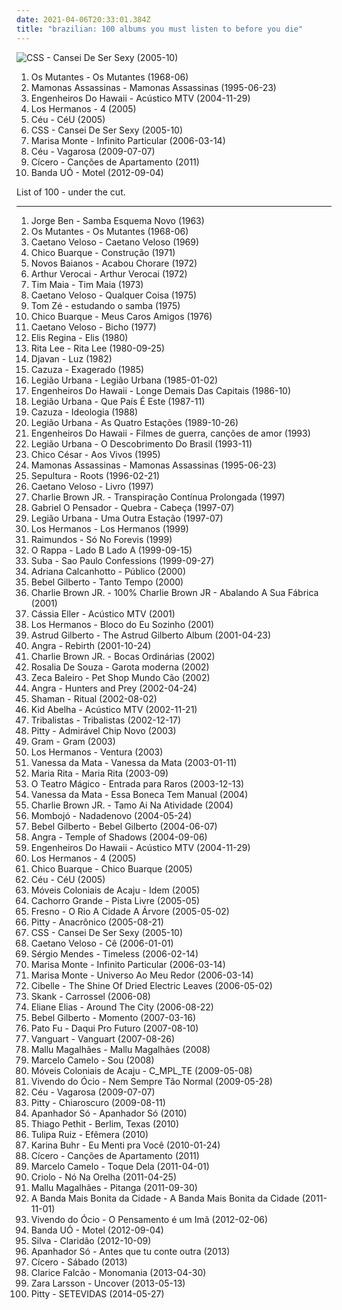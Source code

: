 ```yaml
---
date: 2021-04-06T20:33:01.384Z
title: "brazilian: 100 albums you must listen to before you die"
---
```

![CSS - Cansei De Ser Sexy (2005-10)](https://img.discogs.com/rodz1-Bj94EJs5OTJHL98Wrja_s=/fit-in/600x600/filters:strip_icc():format(jpeg):mode_rgb():quality(90)/discogs-images/R-877309-1168261267.jpeg.jpg "CSS - Cansei De Ser Sexy (2005-10)")
<ol class="albums">
<li data-cover="http://coverartarchive.org/release/20a55a85-2942-3444-be5c-3bf4eef707cf/23106666641-500.jpg" data-tags="psychedelic, tropicalia" role="button">Os Mutantes - Os Mutantes (1968-06)</li>
<li data-cover="http://coverartarchive.org/release/9afdbf41-9cfb-4318-9bab-0d67c5973958/18297764373-500.jpg" data-tags="mamonas assassinas, brazilian, rock, 90s" role="button">Mamonas Assassinas - Mamonas Assassinas (1995-06-23)</li>
<li data-cover="https://img.discogs.com/p4Ka3JygxaUfLwQjCmolv5_AlNk=/fit-in/600x590/filters:strip_icc():format(jpeg):mode_rgb():quality(90)/discogs-images/R-14825713-1582332673-5237.jpeg.jpg" data-tags="rock nacional, rock, brazilian" role="button">Engenheiros Do Hawaii - Acústico MTV (2004-11-29)</li>
<li data-cover="http://coverartarchive.org/release/e53c3877-01db-4cd0-99ef-f379b2b99d66/11450096982-500.jpg" data-tags="brazilian" role="button">Los Hermanos - 4 (2005)</li>
<li data-cover="http://coverartarchive.org/release/333bb712-ba43-4887-bf0d-0bb8f8fdc764/15739034587-500.jpg" data-tags="brazilian, female vocalists" role="button">Céu - CéU (2005)</li>
<li data-cover="https://img.discogs.com/rodz1-Bj94EJs5OTJHL98Wrja_s=/fit-in/600x600/filters:strip_icc():format(jpeg):mode_rgb():quality(90)/discogs-images/R-877309-1168261267.jpeg.jpg" data-tags="electronic, indie, brazilian" role="button">CSS - Cansei De Ser Sexy (2005-10)</li>
<li data-cover="https://img.discogs.com/xVH-CTZ3jRiH1J-EMleJXli3ApU=/fit-in/500x500/filters:strip_icc():format(jpeg):mode_rgb():quality(90)/discogs-images/R-1394873-1215973578.jpeg.jpg" data-tags="brazilian" role="button">Marisa Monte - Infinito Particular (2006-03-14)</li>
<li data-cover="http://coverartarchive.org/release/34f60ad7-1d10-4573-8e56-1674ea78310c/24557608344-500.jpg" data-tags="mpb" role="button">Céu - Vagarosa (2009-07-07)</li>
<li data-cover="http://coverartarchive.org/release/a8a9c11d-03a2-4f31-96e0-8283fe9fe5b7/10615151610-500.jpg" data-tags="bossa nova, brazilian, indie, folk" role="button">Cícero - Canções de Apartamento (2011)</li>
<li data-cover="http://coverartarchive.org/release/a0b91ae2-76ca-4c5b-9f64-463973ee2947/1921537851-500.jpg" data-tags="pop, brazilian, brega, eletrobrega" role="button">Banda UÓ - Motel (2012-09-04)</li>
</ol>
List of 100 - under the cut.
<!-- more -->

_________________

<ol class="albums">
<li data-cover="http://coverartarchive.org/release/f244c760-f055-4099-9b80-70cef5ef1f74/1276068220-500.jpg" data-tags="brazilian, samba, mpb" role="button">
Jorge Ben - Samba Esquema Novo (1963)
</li>
<li data-cover="http://coverartarchive.org/release/20a55a85-2942-3444-be5c-3bf4eef707cf/23106666641-500.jpg" data-tags="psychedelic, tropicalia" role="button">
Os Mutantes - Os Mutantes (1968-06)
</li>
<li data-cover="http://coverartarchive.org/release/c176c162-97c5-4e4e-b2a7-4730db8e06de/2974143985-500.jpg" data-tags="brazilian, 60s, brasil" role="button">
Caetano Veloso - Caetano Veloso (1969)
</li>
<li data-cover="http://coverartarchive.org/release/4ad7a356-d1d8-4367-8b33-dbb31c29517f/25207877428-500.jpg" data-tags="mpb" role="button">
Chico Buarque - Construção (1971)
</li>
<li data-cover="https://via.placeholder.com/450" data-tags="mpb, tropicalia, samba" role="button">
Novos Baianos - Acabou Chorare (1972)
</li>
<li data-cover="http://coverartarchive.org/release/3c6cf2e5-6382-4574-b172-b2d63c7894df/6506238138-500.jpg" data-tags="latin, mpb, brazilian, international, my 1972 experiment, my favorite things, brazilian traditions" role="button">
Arthur Verocai - Arthur Verocai (1972)
</li>
<li data-cover="http://coverartarchive.org/release/ff44db1d-4986-465e-bf65-5ca62d7e84b0/15665166046-500.jpg" data-tags="disco, soul, dance, album rock, funk, california, brazilian, romance, shows, aleister crowley, christopher lee, blogs, musica, aleyster crowley, argeu california seixas, silvio passos, wilson seixas, california seixas, familia, aleister, raul seixas, cultura, camisa de venus, amidio junior, filmes, anyzio rocha, nova california seixas, mucajai, argeu california, beto juara, don kalifa, caracarai, aleystercrowleype, donkalifa, aleystercrowley, simplesdemais, os putos brothers, aleyster, silva alhandra, krica morena bela, boa vista, roraima, kricamorena, encontro dos famosos, enoque gomes, rodrigo otarola, palco, familia santos, argeu, krica morena, mosca navarro, argeu bernardo de andrade, aleyster crowley bernardo de andrade, marcelo nova e a envergadura moral, mamao com acucar, thebestofaleystercrowley, negocios, banda metamorphosis, california rock clube, eventos, trepidants, destaque, os karetas, bernardo montador de moveis em recife, ernandes dantas, o peregrino da musica, curativos, t maia" role="button">
Tim Maia - Tim Maia (1973)
</li>
<li data-cover="http://coverartarchive.org/release/83249477-42dc-4b09-8836-a95a46dc7484/14738300231-500.jpg" data-tags="brazilian" role="button">
Caetano Veloso - Qualquer Coisa (1975)
</li>
<li data-cover="http://coverartarchive.org/release/f3263c66-0dd6-4da6-b8a0-2c7894f6a8be/5910139749-500.jpg" data-tags="brasil, mpb" role="button">
Tom Zé - estudando o samba (1975)
</li>
<li data-cover="https://img.discogs.com/CHGtwynZ4HL4xZlmSyXA_CJ08SE=/fit-in/600x600/filters:strip_icc():format(jpeg):mode_rgb():quality(90)/discogs-images/R-15110277-1586796908-1424.jpeg.jpg" data-tags="mpb" role="button">
Chico Buarque - Meus Caros Amigos (1976)
</li>
<li data-cover="http://coverartarchive.org/release/933292d0-d889-4469-ab7b-cdf992420cc3/23172707718-500.jpg" data-tags="brazilian" role="button">
Caetano Veloso - Bicho (1977)
</li>
<li data-cover="https://via.placeholder.com/450" data-tags="mpb, brazilian, valley of the bees radio, e regina" role="button">
Elis Regina - Elis (1980)
</li>
<li data-cover="http://coverartarchive.org/release/36a69014-a603-4ee8-abd0-075b3ad8855d/18781130799-500.jpg" data-tags="rita lee" role="button">
Rita Lee - Rita Lee (1980-09-25)
</li>
<li data-cover="http://coverartarchive.org/release/acb32976-869f-374b-9985-1962678a3bc0/3446888597-500.jpg" data-tags="mpb, brazilian" role="button">
Djavan - Luz (1982)
</li>
<li data-cover="http://coverartarchive.org/release/3b71efac-ebc3-4172-bc0c-7a0a44c581d4/17505318869-500.jpg" data-tags="80s" role="button">
Cazuza - Exagerado (1985)
</li>
<li data-cover="http://coverartarchive.org/release/405b99d3-3157-49f9-a6d9-da8602d09d77/17671304804-500.jpg" data-tags="80s, rock" role="button">
Legião Urbana - Legião Urbana (1985-01-02)
</li>
<li data-cover="http://coverartarchive.org/release/49adee94-0cc6-4719-9afa-ef0b9ec5d51c/20509358981-500.jpg" data-tags="rock, 80s, punk, reggae, new wave, post-punk, ska, punk rock, brazilian, brazilian rock, rock gaucho, engenheiros do hawaii, morpheus songs, nei lisboa, humberto gessinger, carlos maltz, manito, marcelo pitz" role="button">
Engenheiros Do Hawaii - Longe Demais Das Capitais (1986-10)
</li>
<li data-cover="http://coverartarchive.org/release/bfcbdba7-dfcd-4cdd-9a1a-3ca8685b33ad/17670955683-500.jpg" data-tags="brazilian rock" role="button">
Legião Urbana - Que País É Este (1987-11)
</li>
<li data-cover="http://coverartarchive.org/release/0fe5fd55-8803-4c90-b457-8dd1a38d3b92/8622939581-500.jpg" data-tags="classic rock" role="button">
Cazuza - Ideologia (1988)
</li>
<li data-cover="http://coverartarchive.org/release/96738581-b059-48ca-ab60-7d6a71c4ffcc/17671355589-500.jpg" data-tags="rock, brazilian rock" role="button">
Legião Urbana - As Quatro Estações (1989-10-26)
</li>
<li data-cover="https://img.discogs.com/8P9WGBkmZ8h_a1QjaUMpnKl6YUg=/fit-in/581x584/filters:strip_icc():format(jpeg):mode_rgb():quality(90)/discogs-images/R-7991437-1453060515-6491.jpeg.jpg" data-tags="rock, brazilian, rock nacional, engenheiros do hawaii" role="button">
Engenheiros Do Hawaii - Filmes de guerra, canções de amor (1993)
</li>
<li data-cover="http://coverartarchive.org/release/315d1ba0-63a1-4fc2-906c-2658e3110140/19166111237-500.jpg" data-tags="rock" role="button">
Legião Urbana - O Descobrimento Do Brasil (1993-11)
</li>
<li data-cover="http://coverartarchive.org/release/ff45df97-bad0-46af-ab36-ab929c12f637/23800902484-500.jpg" data-tags="mpb, brazilian" role="button">
Chico César - Aos Vivos (1995)
</li>
<li data-cover="http://coverartarchive.org/release/9afdbf41-9cfb-4318-9bab-0d67c5973958/18297764373-500.jpg" data-tags="mamonas assassinas, brazilian, rock, 90s" role="button">
Mamonas Assassinas - Mamonas Assassinas (1995-06-23)
</li>
<li data-cover="http://coverartarchive.org/release/98e90fe5-2364-46fd-9a41-0b8d71be8a92/8871803526-500.jpg" data-tags="thrash metal, groove metal" role="button">
Sepultura - Roots (1996-02-21)
</li>
<li data-cover="http://coverartarchive.org/release/c61a099a-7501-46e3-8d13-d048c1216dfa/8301999638-500.jpg" data-tags="brazilian" role="button">
Caetano Veloso - Livro (1997)
</li>
<li data-cover="http://coverartarchive.org/release/e9bdf2fc-fd7f-4ce1-aa04-10112f26c594/26844289820-500.jpg" data-tags="rock, skate punk" role="button">
Charlie Brown JR. - Transpiração Contínua Prolongada (1997)
</li>
<li data-cover="http://coverartarchive.org/release/0202e76d-5859-4e4d-b26e-7ea828ca0962/5459181140-500.jpg" data-tags="hip hop, political, comedy, brazilian, parody, pop rap, sarcastic, conscious hip hop, pagode, comedy rap" role="button">
Gabriel O Pensador - Quebra - Cabeça (1997-07)
</li>
<li data-cover="http://coverartarchive.org/release/7c526990-9361-4863-8729-2908ffa760d7/3014501577-500.jpg" data-tags="rock, brazilian" role="button">
Legião Urbana - Uma Outra Estação (1997-07)
</li>
<li data-cover="http://coverartarchive.org/release/d325a894-2df2-4ed9-9230-dfdf0c54ae24/11450087455-500.jpg" data-tags="rock" role="button">
Los Hermanos - Los Hermanos (1999)
</li>
<li data-cover="http://coverartarchive.org/release/ef244c63-70ac-4097-8a83-65bc94d45aed/8735304430-500.jpg" data-tags="rock, alternative, alternative rock, hardcore, 90s, punk rock, raimundos, metal, punk, brazil, brazilian" role="button">
Raimundos - Só No Forevis (1999)
</li>
<li data-cover="http://coverartarchive.org/release/fcdeed0f-4c5d-41b6-b7ae-9fa93bf3e9dc/1608622889-500.jpg" data-tags="rock, pop rock, brazil" role="button">
O Rappa - Lado B Lado A (1999-09-15)
</li>
<li data-cover="http://coverartarchive.org/release/083ae6e1-863a-3b63-9a4e-9ba1e440cc43/1901125702-500.jpg" data-tags="electronic, brazilian, brazilectro, sao paulo, very good, homage, solo album, ziriguiboom, instituto suba, opcoes curtir" role="button">
Suba - Sao Paulo Confessions (1999-09-27)
</li>
<li data-cover="https://via.placeholder.com/450" data-tags="mpb, brazilian, adriana calcanhotto" role="button">
Adriana Calcanhotto - Público (2000)
</li>
<li data-cover="http://coverartarchive.org/release/cda58eae-cb47-49d4-bb08-d1d8863ed647/2145382610-500.jpg" data-tags="bossa nova" role="button">
Bebel Gilberto - Tanto Tempo (2000)
</li>
<li data-cover="http://coverartarchive.org/release/ac3cc2de-61d7-48c3-99fc-d3ad7d3a848b/2146281950-500.jpg" data-tags="rock, brasil, charlie brown jr" role="button">
Charlie Brown JR. - 100% Charlie Brown JR - Abalando A Sua Fábrica (2001)
</li>
<li data-cover="http://coverartarchive.org/release/1adf6e49-e74c-444f-b005-af3dd69757e1/10496581130-500.jpg" data-tags="cassia, mpb" role="button">
Cássia Eller - Acústico MTV (2001)
</li>
<li data-cover="http://coverartarchive.org/release/f70805ee-f3f5-4453-a344-eef3ad5f7e85/11449802748-500.jpg" data-tags="los hermanos" role="button">
Los Hermanos - Bloco do Eu Sozinho (2001)
</li>
<li data-cover="https://img.discogs.com/_KUKUtiK2VkAGYrOsOO39355J7I=/fit-in/597x589/filters:strip_icc():format(jpeg):mode_rgb():quality(90)/discogs-images/R-3072096-1314385273.jpeg.jpg" data-tags="bossa nova" role="button">
Astrud Gilberto - The Astrud Gilberto Album (2001-04-23)
</li>
<li data-cover="http://coverartarchive.org/release/0ba73082-04fe-3bf4-a601-ec0b26e083e9/1555934640-500.jpg" data-tags="power metal" role="button">
Angra - Rebirth (2001-10-24)
</li>
<li data-cover="http://coverartarchive.org/release/484a2a59-4b01-444a-b0f6-15d902c4d4fb/9105772933-500.jpg" data-tags="skate punk" role="button">
Charlie Brown JR. - Bocas Ordinárias (2002)
</li>
<li data-cover="https://img.discogs.com/qGrB1yQKQNPAD0jS4MJDYSWuqaw=/fit-in/258x258/filters:strip_icc():format(jpeg):mode_rgb():quality(90)/discogs-images/R-711866-1150706483.jpeg.jpg" data-tags="bossa nova, brazilian" role="button">
Rosalia De Souza - Garota moderna (2002)
</li>
<li data-cover="http://coverartarchive.org/release/fa39c1c8-4879-4a76-99d3-de31c36bc212/2901966078-500.jpg" data-tags="alternative, 90s, mpb, brazilian, great songs, minhas musicas, mpb - 2000" role="button">
Zeca Baleiro - Pet Shop Mundo Cão (2002)
</li>
<li data-cover="http://coverartarchive.org/release/c27fbfd4-7dbc-4351-9fff-2b1885836210/9019844805-500.jpg" data-tags="power metal" role="button">
Angra - Hunters and Prey (2002-04-24)
</li>
<li data-cover="https://img.discogs.com/3muILt2zcbRppIWl5F-b8UWrxKg=/fit-in/600x541/filters:strip_icc():format(jpeg):mode_rgb():quality(90)/discogs-images/R-3986950-1351952887-1008.jpeg.jpg" data-tags="power metal" role="button">
Shaman - Ritual (2002-08-02)
</li>
<li data-cover="http://coverartarchive.org/release/a4ce56c4-19e6-4f3f-86ca-be9967a9586f/6298131173-500.jpg" data-tags="kid abelha" role="button">
Kid Abelha - Acústico MTV (2002-11-21)
</li>
<li data-cover="https://img.discogs.com/abefN2OSMN2fFb1zLTUE7KoLhPA=/fit-in/300x300/filters:strip_icc():format(jpeg):mode_rgb():quality(90)/discogs-images/R-694089-1149766791.jpeg.jpg" data-tags="mpb, tribalistas, latin, brasile" role="button">
Tribalistas - Tribalistas (2002-12-17)
</li>
<li data-cover="http://coverartarchive.org/release/24f1473c-f653-4be8-abf3-f8236306e175/7083854891-500.jpg" data-tags="rock" role="button">
Pitty - Admirável Chip Novo (2003)
</li>
<li data-cover="http://coverartarchive.org/release/9dbeda79-0840-36d5-90ba-e44ef22f197a/16849284007-500.jpg" data-tags="rock, indie rock, brazil, brazilian, alternativo, nova mpb" role="button">
Gram - Gram (2003)
</li>
<li data-cover="http://coverartarchive.org/release/0949cf8b-b528-4d84-9354-7d53e0c49b95/8630198470-500.jpg" data-tags="los hermanos" role="button">
Los Hermanos - Ventura (2003)
</li>
<li data-cover="http://coverartarchive.org/release/283e6068-9e3d-4dd6-823b-5b481f437298/18305534650-500.jpg" data-tags="mpb, vanessa da mata" role="button">
Vanessa da Mata - Vanessa da Mata (2003-01-11)
</li>
<li data-cover="http://coverartarchive.org/release/d43cc3b0-ace8-477e-b2f9-6d199d1678a1/13168195225-500.jpg" data-tags="mpb, brazilian, female vocalists, brazil" role="button">
Maria Rita - Maria Rita (2003-09)
</li>
<li data-cover="http://coverartarchive.org/release/a353dbf8-4710-43f4-a3d8-a8a834cc1f13/8611094676-500.jpg" data-tags="mpb, ouvir com calma" role="button">
O Teatro Mágico - Entrada para Raros (2003-12-13)
</li>
<li data-cover="http://coverartarchive.org/release/083d4017-2d73-4c18-bcbb-16f92ff1b7a8/10457783425-500.jpg" data-tags="mpb, brazilian" role="button">
Vanessa da Mata - Essa Boneca Tem Manual (2004)
</li>
<li data-cover="http://coverartarchive.org/release/f5bb21bc-d107-44ad-be0b-964564eeccdd/9376157513-500.jpg" data-tags="brazilian, latin grammy nominated, charlie brown, musicas, charlie brown jr, br4z1l14n f4nk7 k0r3" role="button">
Charlie Brown JR. - Tamo Ai Na Atividade (2004)
</li>
<li data-cover="http://coverartarchive.org/release/64378fb9-1102-4564-a520-d641a993d572/5163425957-500.jpg" data-tags="rock, brasil, brazilian, mangue beat, manguebeat, alternativo, nordeste, pe, pernambuco, indie brazuca, melhores discos, albuns completos ou quase completos, trem baum, brasileiro novo bom, nacional contemporaneo" role="button">
Mombojó - Nadadenovo (2004-05-24)
</li>
<li data-cover="https://img.discogs.com/I0SWT3S8uigi0AFlNC8acIVz4_U=/fit-in/300x300/filters:strip_icc():format(jpeg):mode_rgb():quality(90)/discogs-images/R-304407-1099749564.jpg.jpg" data-tags="bossa nova, brazilian" role="button">
Bebel Gilberto - Bebel Gilberto (2004-06-07)
</li>
<li data-cover="http://coverartarchive.org/release/b0839b8b-a0c8-3966-b567-93e3ffa00155/10455552232-500.jpg" data-tags="power metal" role="button">
Angra - Temple of Shadows (2004-09-06)
</li>
<li data-cover="https://img.discogs.com/p4Ka3JygxaUfLwQjCmolv5_AlNk=/fit-in/600x590/filters:strip_icc():format(jpeg):mode_rgb():quality(90)/discogs-images/R-14825713-1582332673-5237.jpeg.jpg" data-tags="rock nacional, rock, brazilian" role="button">
Engenheiros Do Hawaii - Acústico MTV (2004-11-29)
</li>
<li data-cover="http://coverartarchive.org/release/e53c3877-01db-4cd0-99ef-f379b2b99d66/11450096982-500.jpg" data-tags="brazilian" role="button">
Los Hermanos - 4 (2005)
</li>
<li data-cover="http://coverartarchive.org/release/ff4bf915-8a21-417d-8c09-04600a7deb41/18504588791-500.jpg" data-tags="brazilian, samba, poetry, mpb" role="button">
Chico Buarque - Chico Buarque (2005)
</li>
<li data-cover="http://coverartarchive.org/release/333bb712-ba43-4887-bf0d-0bb8f8fdc764/15739034587-500.jpg" data-tags="brazilian, female vocalists" role="button">
Céu - CéU (2005)
</li>
<li data-cover="http://coverartarchive.org/release/920a21ae-5b89-4797-9a5a-5a2cf6666076/6306595448-500.jpg" data-tags="brasil, brazilian, ouvir com calma" role="button">
Móveis Coloniais de Acaju - Idem (2005)
</li>
<li data-cover="https://img.discogs.com/WD5IyN13ahJzm2GYZXCpraQyoTE=/fit-in/300x300/filters:strip_icc():format(jpeg):mode_rgb():quality(90)/discogs-images/R-644391-1142622697.jpeg.jpg" data-tags="brazilian rock, rock" role="button">
Cachorro Grande - Pista Livre (2005-05)
</li>
<li data-cover="https://via.placeholder.com/450" data-tags="brazilian" role="button">
Fresno - O Rio A Cidade A Árvore (2005-05-02)
</li>
<li data-cover="https://img.discogs.com/tLv6zatFQdSRr6S8-rgHzee0Eww=/fit-in/400x400/filters:strip_icc():format(jpeg):mode_rgb():quality(90)/discogs-images/R-2160148-1267233116.jpeg.jpg" data-tags="rock" role="button">
Pitty - Anacrônico (2005-08-21)
</li>
<li data-cover="https://img.discogs.com/rodz1-Bj94EJs5OTJHL98Wrja_s=/fit-in/600x600/filters:strip_icc():format(jpeg):mode_rgb():quality(90)/discogs-images/R-877309-1168261267.jpeg.jpg" data-tags="electronic, indie, brazilian" role="button">
CSS - Cansei De Ser Sexy (2005-10)
</li>
<li data-cover="http://coverartarchive.org/release/3e8333d9-5421-4f6c-aaf8-895fb25e7892/7543594812-500.jpg" data-tags="rock, caetano, brazilian" role="button">
Caetano Veloso - Cê (2006-01-01)
</li>
<li data-cover="https://img.discogs.com/3wCfQgGKrKIisMXqm6SdVIy3_lU=/fit-in/600x590/filters:strip_icc():format(jpeg):mode_rgb():quality(90)/discogs-images/R-7213460-1436303052-5502.jpeg.jpg" data-tags="hip hop, pop, bossa nova, mpb, brazilian, samba, latin grammy nominated, teenage years" role="button">
Sérgio Mendes - Timeless (2006-02-14)
</li>
<li data-cover="https://img.discogs.com/xVH-CTZ3jRiH1J-EMleJXli3ApU=/fit-in/500x500/filters:strip_icc():format(jpeg):mode_rgb():quality(90)/discogs-images/R-1394873-1215973578.jpeg.jpg" data-tags="brazilian" role="button">
Marisa Monte - Infinito Particular (2006-03-14)
</li>
<li data-cover="https://img.discogs.com/cXXLh66VjtFnB7pspldv5E9YZ7s=/fit-in/600x534/filters:strip_icc():format(jpeg):mode_rgb():quality(90)/discogs-images/R-9042767-1473774919-7325.jpeg.jpg" data-tags="samba, brazilian" role="button">
Marisa Monte - Universo Ao Meu Redor (2006-03-14)
</li>
<li data-cover="http://coverartarchive.org/release/d085e544-0483-458e-875f-3d0eec00a7d3/6123430973-500.jpg" data-tags="female vocalists, brazilian" role="button">
Cibelle - The Shine Of Dried Electric Leaves (2006-05-02)
</li>
<li data-cover="http://coverartarchive.org/release/dc0778e2-d829-4b75-ac1d-0629b28d61b8/1936286595-500.jpg" data-tags="rock, brazilian, rock brasileiro, latin grammy nominated, brazilian rock, babado novo, engenheiros nenhum legiao" role="button">
Skank - Carrossel (2006-08)
</li>
<li data-cover="http://coverartarchive.org/release/1a77ce2f-4b51-4467-b5cd-5c8eab82ef4d/14102000439-500.jpg" data-tags="jazz, latin jazz" role="button">
Eliane Elias - Around The City (2006-08-22)
</li>
<li data-cover="http://coverartarchive.org/release/1d290376-6cdd-423d-985e-a3004f7aebc3/5739976268-500.jpg" data-tags="bossa nova, chillout" role="button">
Bebel Gilberto - Momento (2007-03-16)
</li>
<li data-cover="http://coverartarchive.org/release/c53476ae-47d7-4606-b535-06cf4c7823da/6459701337-500.jpg" data-tags="indie, brasil, brazilian" role="button">
Pato Fu - Daqui Pro Futuro (2007-08-10)
</li>
<li data-cover="http://coverartarchive.org/release/de1465e0-c2a8-4aa6-b9ff-9316634c8ad8/22098208772-500.jpg" data-tags="brazilian" role="button">
Vanguart - Vanguart (2007-08-26)
</li>
<li data-cover="https://img.discogs.com/GI4G0NMW1ZUt8UNU1axLDxcFgDU=/fit-in/400x400/filters:strip_icc():format(jpeg):mode_rgb():quality(90)/discogs-images/R-5059126-1383432085-1624.jpeg.jpg" data-tags="folk" role="button">
Mallu Magalhães - Mallu Magalhães (2008)
</li>
<li data-cover="http://coverartarchive.org/release/a42786e6-ae7e-4006-b04c-4386673141e3/7545750239-500.jpg" data-tags="mpb" role="button">
Marcelo Camelo - Sou (2008)
</li>
<li data-cover="http://coverartarchive.org/release/1ed30e9c-c4ac-494e-86cd-79613720d37b/6306669382-500.jpg" data-tags="brazilian, rock, ska" role="button">
Móveis Coloniais de Acaju - C_MPL_TE (2009-05-08)
</li>
<li data-cover="http://coverartarchive.org/release/57c88226-a275-4b59-a3e6-204ba2558c32/4690527625-500.jpg" data-tags="indie, rock, indie rock, brazilian, alternativo, indie baiano" role="button">
Vivendo do Ócio - Nem Sempre Tão Normal (2009-05-28)
</li>
<li data-cover="http://coverartarchive.org/release/34f60ad7-1d10-4573-8e56-1674ea78310c/24557608344-500.jpg" data-tags="mpb" role="button">
Céu - Vagarosa (2009-07-07)
</li>
<li data-cover="http://coverartarchive.org/release/34000f0b-e6a1-40be-8679-de8c96b87bcd/7083917698-500.jpg" data-tags="rock" role="button">
Pitty - Chiaroscuro (2009-08-11)
</li>
<li data-cover="http://coverartarchive.org/release/d120f728-a6e7-43cb-9ce1-b8b9662e54fe/2350576416-500.jpg" data-tags="indie" role="button">
Apanhador Só - Apanhador Só (2010)
</li>
<li data-cover="https://img.discogs.com/TH92t7-mbQC0Pcp131mxhGh67cw=/fit-in/600x600/filters:strip_icc():format(jpeg):mode_rgb():quality(90)/discogs-images/R-11014546-1508258121-3203.jpeg.jpg" data-tags="folk, brasil, mpb, brazilian, discos favoritos, why havent you heard this" role="button">
Thiago Pethit - Berlim, Texas (2010)
</li>
<li data-cover="https://via.placeholder.com/450" data-tags="mpb" role="button">
Tulipa Ruiz - Efêmera (2010)
</li>
<li data-cover="http://coverartarchive.org/release/25401cf6-0e7e-4156-991e-ce0aec3fd0ab/992490598-500.jpg" data-tags="female vocalists, brazilian" role="button">
Karina Buhr - Eu Menti pra Você (2010-01-24)
</li>
<li data-cover="http://coverartarchive.org/release/a8a9c11d-03a2-4f31-96e0-8283fe9fe5b7/10615151610-500.jpg" data-tags="bossa nova, brazilian, indie, folk" role="button">
Cícero - Canções de Apartamento (2011)
</li>
<li data-cover="http://coverartarchive.org/release/90560f27-722c-4c47-b767-06f397fe3e17/7545755054-500.jpg" data-tags="mpb" role="button">
Marcelo Camelo - Toque Dela (2011-04-01)
</li>
<li data-cover="http://coverartarchive.org/release/56dd32d4-ad92-4bb5-9167-676457ef1f05/5573848218-500.jpg" data-tags="rap" role="button">
Criolo - Nó Na Orelha (2011-04-25)
</li>
<li data-cover="http://coverartarchive.org/release/7017aae8-13a8-4e0e-abf0-806e2d21bf51/2903262151-500.jpg" data-tags="indie, folk, 10s, mpb" role="button">
Mallu Magalhães - Pitanga (2011-09-30)
</li>
<li data-cover="http://coverartarchive.org/release/3504a1cb-8799-4a33-8a15-c27d6c4c353a/1201706693-500.jpg" data-tags="female vocalists" role="button">
A Banda Mais Bonita da Cidade - A Banda Mais Bonita da Cidade (2011-11-01)
</li>
<li data-cover="http://coverartarchive.org/release/494b139c-ec79-4ee9-b545-a3d5c25ea7d6/4690541481-500.jpg" data-tags="rock, brasil, garage rock, brazilian, rock brasileiro, bahia, vivendo do ocio, jaja cardoso, luca bori, o pensamento e um ima" role="button">
Vivendo do Ócio - O Pensamento é um Imã (2012-02-06)
</li>
<li data-cover="http://coverartarchive.org/release/a0b91ae2-76ca-4c5b-9f64-463973ee2947/1921537851-500.jpg" data-tags="pop, brazilian, brega, eletrobrega" role="button">
Banda UÓ - Motel (2012-09-04)
</li>
<li data-cover="http://coverartarchive.org/release/3e341286-7e77-435b-9b45-c7dc2d598286/12778056525-500.jpg" data-tags="electronic, indie, pop, alternative, singer-songwriter, mpb, synthpop, brazilian, male vocalists, hairy chest, otter, discos 2013" role="button">
Silva - Claridão (2012-10-09)
</li>
<li data-cover="http://coverartarchive.org/release/2ebfcfb8-551a-4132-af9a-6aed767b34a9/4456324735-500.jpg" data-tags="indie, indie pop, indie rock, brazilian" role="button">
Apanhador Só - Antes que tu conte outra (2013)
</li>
<li data-cover="http://coverartarchive.org/release/d8ade99b-21cd-43d2-9b9f-e59e6dcb6cc9/10615156791-500.jpg" data-tags="brazilian" role="button">
Cícero - Sábado (2013)
</li>
<li data-cover="http://coverartarchive.org/release/b4f260ad-490a-410d-bc4b-fec31b353059/10496698518-500.jpg" data-tags="folk, mpb, indie, brazilian" role="button">
Clarice Falcão - Monomania (2013-04-30)
</li>
<li data-cover="http://coverartarchive.org/release/abf8a774-f31b-463b-8579-cb5a553ad833/14524742257-500.jpg" data-tags="swedish" role="button">
Zara Larsson - Uncover (2013-05-13)
</li>
<li data-cover="http://coverartarchive.org/release/0d3a2571-7f0f-4fdc-a040-18dcb309cf80/8017470296-500.jpg" data-tags="alternative rock, rock" role="button">
Pitty - SETEVIDAS (2014-05-27)
</li>
</ol>